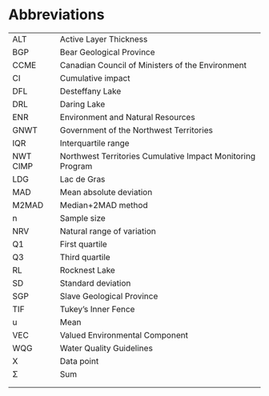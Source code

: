# Abbreviations

|          |                                                             |
|----------|-------------------------------------------------------------|
| ALT      | Active Layer Thickness                                      |
| BGP      | Bear Geological Province                                    |
| CCME     | Canadian Council of Ministers of the Environment            |
| CI       | Cumulative impact                                           |
| DFL      | Desteffany Lake                                             |
| DRL      | Daring Lake                                                 |
| ENR      | Environment and Natural Resources                           |
| GNWT     | Government of the Northwest Territories                     |
| IQR      | Interquartile range                                         |
| NWT CIMP | Northwest Territories Cumulative Impact Monitoring Program  |
| LDG      | Lac de Gras                                                 |
| MAD      | Mean absolute deviation                                     |
| M2MAD    | Median+2MAD method                                          |
| n        | Sample size                                                 |
| NRV      | Natural range of variation                                  |
| Q1       | First quartile                                              |
| Q3       | Third quartile                                              |
| RL       | Rocknest Lake                                               |
| SD       | Standard deviation                                          |
| SGP      | Slave Geological Province                                   |
| TIF      | Tukey’s Inner Fence                                         |
| u        | Mean                                                        |
| VEC      | Valued Environmental Component                              |
| WQG      | Water Quality Guidelines                                    |
| X        | Data point                                                  |
| Σ        | Sum                                                         |
|          |                                                             |
|          |                                                             |